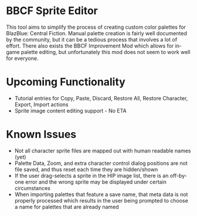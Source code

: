 # BBCF Sprite Editor

This tool aims to simplify the process of creating custom color palettes for BlazBlue: Central Fiction. 
Manual palette creation is fairly well documented by the community, but it can be a tedious process that 
involves a lot of effort. There also exists the BBCF Improvement Mod which allows for in-game palette editing, 
but unfortunately this mod does not seem to work well for everyone.

# Upcoming Functionality

* Tutorial entries for Copy, Paste, Discard, Restore All, Restore Character, Export, Import actions
* Sprite image content editing support - No ETA

# Known Issues

* Not all character sprite files are mapped out with human readable names (yet)
* Palette Data, Zoom, and extra character control dialog positions are not file saved, and thus reset each time 
they are hidden/shown
* If the user drag-selects a sprite in the HIP image list, there is an off-by-one error and the wrong sprite 
may be displayed under certain circumstances
* When importing palettes that feature a save name, that meta data is not properly processed which results in the user 
being prompted to choose a name for palettes that are already named

